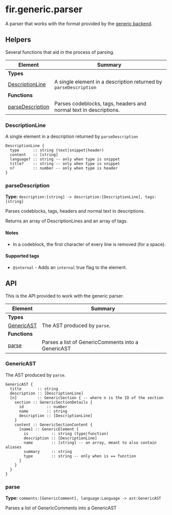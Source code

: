 # fir.generic.parser

A parser that works with the format provided by the [generic backend](#/generic/backend.md).

## Helpers

Several functions that aid in the process of parsing.

| Element | Summary |
|---------|---------|
| **Types** |  |
| [DescriptionLine](#DescriptionLine) | A single element in a description returned by `parseDescription` |
| **Functions** |  |
| [parseDescription](#parseDescription) | Parses codeblocks, tags, headers and normal text in descriptions. |

### DescriptionLine

A single element in a description returned by `parseDescription`

```moon
DescriptionLine {
  type      :: string (text|snippet|header)
  content   :: [string]
  language? :: string -- only when type is snippet
  title?    :: string -- only when type is snippet
  n?        :: number -- only when type is header
}
```

### parseDescription

**Type:** `description:[string] -> description:[DescriptionLine], tags:[string]`  

Parses codeblocks, tags, headers and normal text in descriptions.

Returns an array of DescriptionLines and an array of tags.

#### Notes

- In a codeblock, the first character of every line is removed (for a space).

#### Supported tags

- `@internal` - Adds an `internal` true flag to the element.

## API

This is the API provided to work with the generic parser.

| Element | Summary |
|---------|---------|
| **Types** |  |
| [GenericAST](#GenericAST) | The AST produced by `parse`. |
| **Functions** |  |
| [parse](#parse) | Parses a list of GenericComments into a GenericAST |

### GenericAST

The AST produced by `parse`.

```moon
GenericAST {
  title       :: string
  description :: [DescriptionLine]
  [n]         :: GenericSection { -- where n is the ID of the section
    section :: GenericSectionDetails {
      id          :: number
      name        :: string
      description :: [DescriptionLine]
    }
    content :: GenericSectionContent {
      [name] :: GenericElement {
        is          :: string (type|function)
        description :: [DescriptionLine]
        name        :: [string] -- an array, meant to also contain aliases
        summary     :: string
        type        :: string -- only when is == function
      }
    }
  }
}
```

### parse

**Type:** `comments:[GenericComment], language:Language -> ast:GenericAST`  

Parses a list of GenericComments into a GenericAST


